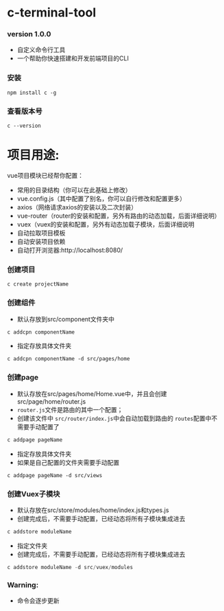 # c-terminal-tool 
### version 1.0.0
- 自定义命令行工具
- 一个帮助你快速搭建和开发前端项目的CLI

### 安装
```
npm install c -g
```

### 查看版本号
```
c --version 
```

# 项目用途:
vue项目模块已经帮你配置：
- 常用的目录结构（你可以在此基础上修改）
- vue.config.js（其中配置了别名，你可以自行修改和配置更多）
- axios（网络请求axios的安装以及二次封装）
- vue-router（router的安装和配置，另外有路由的动态加载，后面详细说明）
- vuex（vuex的安装和配置，另外有动态加载子模块，后面详细说明
- 自动拉取项目模板
- 自动安装项目依赖
- 自动打开浏览器:http://localhost:8080/

### 创建项目
```
c create projectName
```

### 创建组件
- 默认存放到src/component文件夹中
```javascript
c addcpn componentName 
```

- 指定存放具体文件夹 
```
c addcpn componentName -d src/pages/home 
```

### 创建page
- 默认存放在src/pages/home/Home.vue中，并且会创建src/page/home/router.js 
- `router.js`文件是路由的其中一个配置；
- 创建该文件中 `src/router/index.js`中会自动加载到路由的 `routes`配置中不需要手动配置了
```javascript
c addpage pageName 
```

- 指定存放具体文件夹
- 如果是自己配置的文件夹需要手动配置
```
c addpage pageName -d src/views 
```

### 创建Vuex子模块
- 默认存放在src/store/modules/home/index.js和types.js
- 创建完成后，不需要手动配置，已经动态将所有子模块集成进去
```javascript
c addstore moduleName 
```

- 指定文件夹 
- 创建完成后，不需要手动配置，已经动态将所有子模块集成进去
```javascript
c addstore moduleName -d src/vuex/modules 
```

### Warning:

- 命令会逐步更新